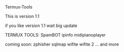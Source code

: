  Termux-Tools

This is version 1.1

if you like version 1.1 wait big update

TERMUX TOOLS:
SpamBOT
ipinfo
midipianoplayer

coming soon:
zphisher
sqlmap
wifite
wifite 2
...
and more

